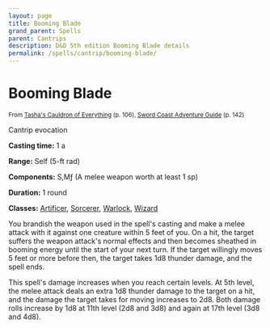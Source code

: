 ```yaml
---
layout: page
title: Booming Blade
grand_parent: Spells
parent: Cantrips 
description: D&D 5th edition Booming Blade details
permalink: /spells/cantrip/booming-blade/
---
```


# Booming Blade

<small>From <a target="_blank" href="https://dnd.wizards.com/products/tabletop-games/rpg-products/tashas-cauldron-everything">Tasha's Cauldron of Everything</a> (p. 106), <a target="_blank" href="https://dnd.wizards.com/products/tabletop-games/rpg-products/sc-adventurers-guide">Sword Coast Adventure Guide</a> (p. 142)</small>


Cantrip evocation

**Casting time:** 1 a

**Range:** Self (5-ft rad)

**Components:** S,Mƒ (A melee weapon worth at least 1 sp)

**Duration:** 1 round

**Classes:** [Artificer](/classes/artificer/), [Sorcerer](/classes/sorcerer/), [Warlock](/classes/warlock/), [Wizard](/classes/wizard/)

You brandish the weapon used in the spell's casting and make a melee attack with it against one creature within 5 feet of you. On a hit, the target suffers the weapon attack's normal effects and then becomes sheathed in booming energy until the start of your next turn. If the target willingly moves 5 feet or more before then, the target takes 1d8 thunder damage, and the spell ends.

   This spell's damage increases when you reach certain levels. At 5th level, the melee attack deals an extra 1d8 thunder damage to the target on a hit, and the damage the target takes for moving increases to 2d8. Both damage rolls increase by 1d8 at 11th level (2d8 and 3d8) and again at 17th level (3d8 and 4d8).